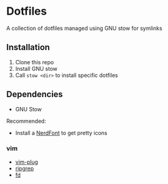 # Dotfiles

A collection of dotfiles managed using GNU stow for symlinks

## Installation

1. Clone this repo
1. Install GNU stow
1. Call `stow <dir>` to install specific dotfiles

## Dependencies

* GNU Stow

Recommended:
  * Install a [NerdFont](https://github.com/ryanoasis/nerd-fonts) to get pretty
  icons

### vim

* [vim-plug](https://github.com/junegunn/vim-plug)
* [ripgrep](https://github.com/BurntSushi/ripgrep)
* [fd](https://github.com/sharkdp/fd)
